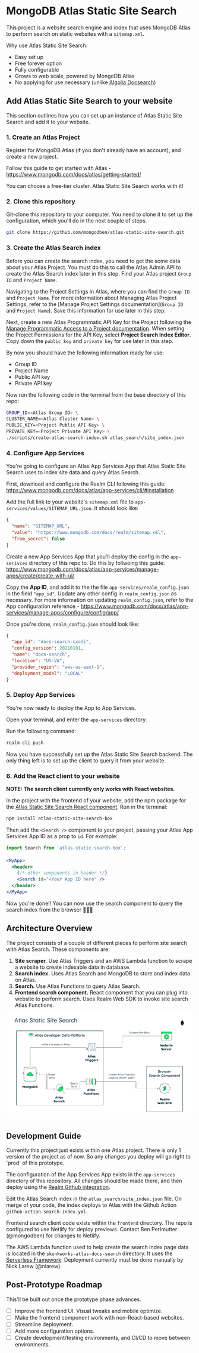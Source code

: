 # MongoDB Atlas Static Site Search

This project is a website search engine and index that uses MongoDB Atlas
to perform search on static websites with a `sitemap.xml`.

Why use Atlas Static Site Search:

- Easy set up
- Free forever option
- Fully configurable
- Grows to web scale, powered by MongoDB Atlas
- No applying for use necessary (unlike [Algolia Docsearch](https://docsearch.algolia.com/))

## Add Atlas Static Site Search to your website

This section outlines how you can set up an instance of Atlas Static Site Search
and add it to your website.

### 1. Create an Atlas Project

Register for MongoDB Atlas (if you don't already have an account),
and create a new project.

Follow this guide to get started with Atlas - https://www.mongodb.com/docs/atlas/getting-started/

You can choose a free-tier cluster. Atlas Static Site Search works with it!

### 2. Clone this repository

Git-clone this repository to your computer. You need to clone it to set up
the configuration, which you'll do in the next couple of steps.

```sh
git clone https://github.com/mongodben/atlas-static-site-search.git
```

### 3. Create the Atlas Search index

Before you can create the search index,
you need to get the some data about your Atlas Project.
You must do this to call the Atlas Admin API to create the Atlas Search index
later in this step. Find your Atlas project `Group ID` and `Project Name`.

Navigating to the Project Settings in Atlas, where you can find the `Group ID`
and `Project Name`. For more information about Managing Atlas Project Settings,
refer to the [Manage Project Settings documentation](`Group ID` and `Project Name`).
Save this information for use later in this step.

Next, create a new Atlas Programmatic API Key for the Project following the
[Manage Programmatic Access to a Project documentation](https://www.mongodb.com/docs/atlas/configure-api-access/#manage-programmatic-access-to-a-project).
When setting the Project Permissions for the API Key,
select **Project Search Index Editor**. Copy down the `public key` and `private key`
for use later in this step.

By now you should have the following information ready for use:

- Group ID
- Project Name
- Public API key
- Private API key

Now run the following code in the terminal from the base directory of this repo:

```sh
GROUP_ID=<Atlas Group ID> \
CLUSTER_NAME=<Atlas Cluster Name> \
PUBLIC_KEY=<Project Public API Key> \
PRIVATE_KEY=<Project Private API Key> \
./scripts/create-atlas-search-index.sh atlas_search/site_index.json
```

### 4. Configure App Services

You're going to configure an Atlas App Services App that
Atlas Static Site Search uses to index site data and query Atlas Search.

First, download and configure the Realm CLI following this guide: https://www.mongodb.com/docs/atlas/app-services/cli/#installation

Add the full link to your website's `sitemap.xml` file to `app-services/values/SITEMAP_URL.json`. It should look like:

```json
{
  "name": "SITEMAP_URL",
  "value": "https://www.mongodb.com/docs/realm/sitemap.xml",
  "from_secret": false
}
```

Create a new App Services App that you'll deploy the config in the `app-serivces`
directory of this repo to. Do this by follwoing this guide: https://www.mongodb.com/docs/atlas/app-services/manage-apps/create/create-with-ui/

Copy the **App ID**, and add it to the the file `app-services/realm_config.json`
in the field `"app_id"`. Update any other config in `realm_config.json` as necessary.
For more information on updating `realm_config.json`, refer to the App configuration
reference - https://www.mongodb.com/docs/atlas/app-services/manage-apps/configure/config/app/

Once you're done, `realm_config.json` should look like:

```json
{
  "app_id": "docs-search-cxodi",
  "config_version": 20210101,
  "name": "docs-search",
  "location": "US-VA",
  "provider_region": "aws-us-east-1",
  "deployment_model": "LOCAL"
}
```

### 5. Deploy App Services

You're now ready to deploy the App to App Services.

Open your terminal, and enter the `app-services` directory.

Run the following command:

```sh
realm-cli push
```

Now you have successfully set up the Atlas Static Site Search backend.
The only thing left is to set up the client to query it from your website.

### 6. Add the React client to your website

**NOTE: The search client currently only works with React websites.**

In the project with the frontend of your website, add the npm package for the
[Atlas Static Site Search React component](https://github.com/joonyoungleeduke/atlas-static-site-search-box). Run in the terminal:

```sh
npm install atlas-static-site-search-box
```

Then add the `<Search />` component to your project,
passing your Atlas App Services App ID as a prop to `id`. For example:

```jsx
import Search from 'atlas-static-search-box';

<MyApp>
  <header>
    {/* other components in header */}
    <Search id="<Your App ID here" />
  </header>
</MyApp>
```

Now you're done!! You can now use the search component to query the search index
from the browser 🚀🚀🚀

## Architecture Overview

The project consists of a couple of different pieces to perform site search with
Atlas Search. These components are:

1. **Site scraper.** Use Atlas Triggers and an AWS Lambda function
   to scrape a website to create indexable data in database.
1. **Search index.** Uses Atlas Search and MongoDB to store and index data
   on Atlas.
1. **Search.** Use Atlas Functions to query Atlas Search.
1. **Frontend search component.** React component that you can plug into website
   to perform search. Uses Realm Web SDK to invoke site search Atlas Functions.

![Atlas Static Site Search Architectural Overview](./assets/architecture.png)

## Development Guide

Currently this project just exists within one Atlas project. There is only 1 version
of the project as of now. So any changes you deploy will go right to 'prod' of this
prototype.

The configuration of the App Services App exists in the `app-services` directory
of this repository. All changes should be made there, and then deploy using the
[Realm Github integration](https://www.mongodb.com/docs/atlas/app-services/manage-apps/deploy/automated/deploy-automatically-with-github/).

Edit the Atlas Search index in the `atlas_search/site_index.json` file.
On merge of your code, the index deploys to Atlas with the Github Action
`github-action-search-index.yml`.

Frontend search client code exists within the `frontend` directory.
The repo is configured to use Netlify for deploy previews.
Contact Ben Perlmutter (@mongodben) for changes to Netlify.

The AWS Lambda function used to help create the search index page data
is located in the `skunkworks-atlas-docs-search` directory. It uses the
[Serverless Framework](https://www.serverless.com/framework/docs/providers/aws/guide/intro). Deployment currently must be done manually by Nick Larew (@nlarew).

## Post-Prototype Roadmap

This'll be built out once the prototype phase advances.

- [ ] Improve the frontend UI. Visual tweaks and mobile optimize.
- [ ] Make the frontend component work with non-React-based websites.
- [ ] Streamline deployment.
- [ ] Add more configuration options.
- [ ] Create development/testing environments, and CI/CD to move between environments.
